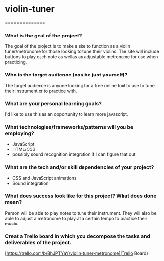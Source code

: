 # violin-tuner
==============

### What is the goal of the project?
The goal of the project is to make a site to function as a violin tuner/metronome for those looking to tune their violins. The site will include buttons to play each note as wellas an adjustable metronome for use when practicing.

### Who is the target audience (can be just yourself)?
The target audience is anyone looking for a free online tool to use to tune their instrument or to practice with.

### What are your personal learning goals?
I'd like to use this as an opportunity to learn more javascript.

### What technologies/frameworks/patterns will you be employing?
- JavaScript
- HTML/CSS
- possibly sound recognition integration if I can figure that out

### What are the tech and/or skill dependencies of your project?
- CSS and JavaScript animations
- Sound integration

### What does success look like for this project? What does done mean?
Person will be able to play notes to tune their instrument. They will also be able to adjust a metronome to play at a certain tempo to practice their music.


### Creat a Trello board in which you decompose the tasks and deliverables of the project.
[https://trello.com/b/BhJPTYaY/violin-tuner-metronome](Trello Board)
